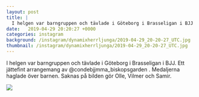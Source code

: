 ```yaml
---
layout: post
title: |
  I helgen var barngruppen och tävlade i Göteborg i Brasseligan i BJJ
date:   2019-04-29 20:20:27 +0000
categories: instagram
background: /instagram/dynamixherrljunga/2019-04-29_20-20-27_UTC.jpg
thumbnail: /instagram/dynamixherrljunga/2019-04-29_20-20-27_UTC.jpg
---
```

I helgen var barngruppen och tävlade i Göteborg i Brasseligan i BJJ. Ett jättefint arrangemang av @condebjjmma_biskopsgarden . Medaljerna haglade över barnen. Saknas på bilden gör Olle, Vilmer och Samir.



<img src='/www-dynamix-herrljunga/instagram/dynamixherrljunga/2019-04-29_20-20-27_UTC.jpg' class='img-fluid' />
